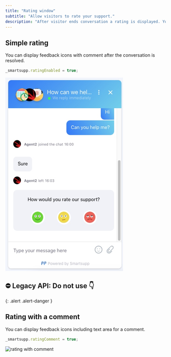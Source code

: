 ```yaml
---
title: "Rating window"
subtitle: "Allow visitors to rate your support."
description: "After visitor ends conversation a rating is displayed. You can add a text box for visitor to write a comment."
---
```


## Simple rating

You can display feedback icons with comment after the conversation is resolved.

```js
_smartsupp.ratingEnabled = true;
```

![rating with comment](/assets/img/docs/customization/rating-window/rating-new.png)

## ⛔ Legacy API: Do not use 👇
{: .alert .alert-danger }

## Rating with a comment

You can display feedback icons including text area for a comment.

```js
_smartsupp.ratingComment = true;
```

![rating with comment](/assets/img/docs/customization/rating-window/rating-with-comment.gif)